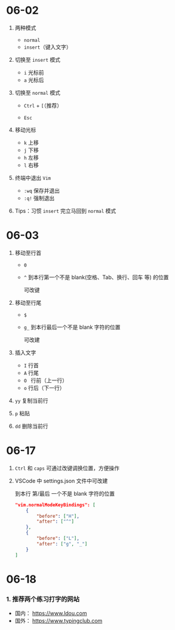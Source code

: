 # 06-02

1. 两种模式

   - `normal`
   - `insert`（键入文字）
2. 切换至 `insert` 模式

   - `i` 光标前
   - `a` 光标后
3. 切换至 `normal` 模式

   - `Ctrl` + `[`（推荐） 

   - `Esc`
4. 移动光标
   - `k` 上移
   - `j` 下移
   - `h` 左移
   - `l` 右移
5. 终端中退出 `Vim`

   - `:wq` 保存并退出
   - `:q!` 强制退出
6. Tips：习惯 `insert` 完立马回到 `normal` 模式



# 06-03

1. 移动至行首

   - `0`

   - `^` 到本行第一个不是 blank(空格、Tab、换行、回车 等) 的位置

     可改键

2. 移动至行尾

   - `$`

   - `g_` 到本行最后一个不是 blank 字符的位置

     可改建

3. 插入文字
   - `I` 行首
   - `A` 行尾
   - `O ` 行前（上一行）
   - `o` 行后（下一行）
   
4. `yy` 复制当前行

5. `p` 粘贴

6. `dd` 删除当前行



# 06-17

1. `Ctrl` 和 `caps` 可通过改键调换位置，方便操作

2. VSCode 中 settings.json 文件中可改建

   到本行 第/最后 一个不是 blank 字符的位置

   ```json
   "vim.normalModeKeyBindings": [
       {
           "before": ["H"],
           "after": ["^"]
       },
       {
           "before": ["L"],
           "after": ["g", "_"]
       }
   ]
   ```



# 06-18

### 1. 推荐两个练习打字的网站

* 国内： https://www.ldou.com
* 国外： https://www.typingclub.com